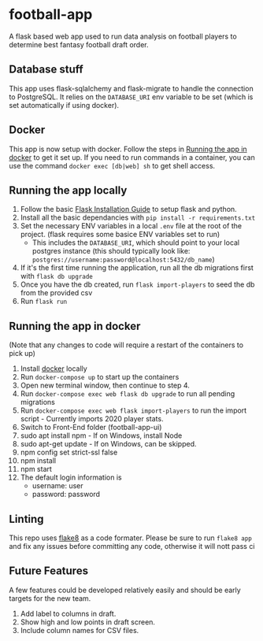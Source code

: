 # football-app
A flask based web app used to run data analysis on football players to determine best fantasy football draft order.

## Database stuff
This app uses flask-sqlalchemy and flask-migrate to handle the connection to PostgreSQL. It relies on the `DATABASE_URI` env variable to be set (which is set automatically if using docker).

## Docker
This app is now setup with docker. Follow the steps in [Running the app in docker](#Running-the-app-in-docker) to get it set up. If you need to run commands in a container, you can use the command `docker exec [db|web] sh` to get shell access.


## Running the app locally
1. Follow the basic [Flask Installation Guide](https://flask.palletsprojects.com/en/1.1.x/installation/) to setup flask and python.
2. Install all the basic dependancies with `pip install -r requirements.txt`
2. Set the necessary ENV variables in a local `.env` file at the root of the project. (flask requires some basice ENV variables set to run)
    - This includes the `DATABASE_URI`, which should point to your local postgres instance (this should typically look like: `postgres://username:password@localhost:5432/db_name`)
3. If it's the first time running the application, run all the db migrations first with `flask db upgrade`
4. Once you have the db created, run `flask import-players` to seed the db from the provided csv
5. Run `flask run`

## Running the app in docker
(Note that any changes to code will require a restart of the containers to pick up)
1. Install [docker](https://www.docker.com/products/docker-desktop) locally
2. Run `docker-compose up` to start up the containers
3. Open new terminal window, then continue to step 4.
4. Run `docker-compose exec web flask db upgrade` to run all pending migrations
5. Run `docker-compose exec web flask import-players` to run the import script - Currently imports 2020 player stats.
6. Switch to Front-End folder (football-app-ui)
7. sudo apt install npm - If on Windows, install Node
8. sudo apt-get update - If on Windows, can be skipped.
9. npm config set strict-ssl false
10. npm install
11. npm start
12. The default login information is
    - username: user
    - password: password


## Linting
This repo uses [flake8](https://pypi.org/project/flake8/2.2.4/) as a code formater. Please be sure to run `flake8 app` and fix any issues before committing any code, otherwise it will nott pass ci

## Future Features
A few features could be developed relatively easily and should be early targets for the new team.
1. Add label to columns in draft.
2. Show high and low points in draft screen.
3. Include column names for CSV files.
